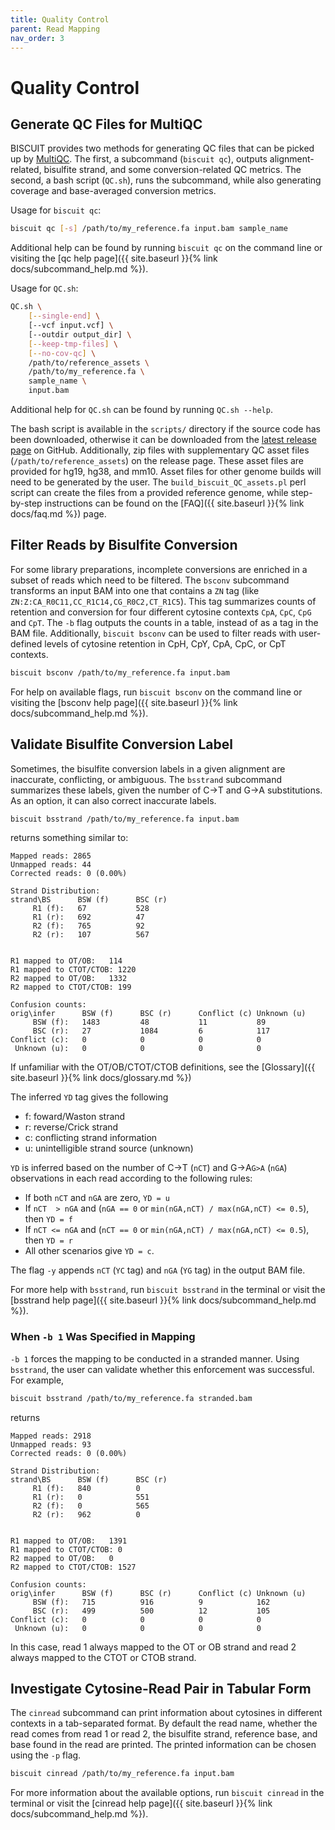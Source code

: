 ```yaml
---
title: Quality Control
parent: Read Mapping
nav_order: 3
---
```


# Quality Control

## Generate QC Files for MultiQC

BISCUIT provides two methods for generating QC files that can be picked up by [MultiQC](https://multiqc.info/). The
first, a subcommand (`biscuit qc`), outputs alignment-related, bisulfite strand, and some conversion-related QC metrics.
The second, a bash script (`QC.sh`), runs the subcommand, while also generating coverage and base-averaged conversion
metrics.

Usage for `biscuit qc`:
```bash
biscuit qc [-s] /path/to/my_reference.fa input.bam sample_name
```
Additional help can be found by running `biscuit qc` on the command line or visiting the
[qc help page]({{ site.baseurl }}{% link docs/subcommand_help.md %}).

Usage for `QC.sh`:
```bash
QC.sh \
    [--single-end] \
    [--vcf input.vcf] \
    [--outdir output_dir] \
    [--keep-tmp-files] \
    [--no-cov-qc] \
    /path/to/reference_assets \
    /path/to/my_reference.fa \
    sample_name \
    input.bam
```
Additional help for `QC.sh` can be found by running `QC.sh --help`.

The bash script is available in the `scripts/` directory if the source code has been downloaded, otherwise it can be
downloaded from the [latest release page](https://github.com/huishenlab/biscuit/releases/latest) on GitHub.
Additionally, zip files with supplementary QC asset files (`/path/to/reference_assets`) on the release page. These asset
files are provided for hg19, hg38, and mm10. Asset files for other genome builds will need to be generated by the user.
The `build_biscuit_QC_assets.pl` perl script can create the files from a provided reference genome, while step-by-step
instructions can be found on the [FAQ]({{ site.baseurl }}{% link docs/faq.md %}) page.

## Filter Reads by Bisulfite Conversion

For some library preparations, incomplete conversions are enriched in a subset of reads which need to be filtered. The
`bsconv` subcommand transforms an input BAM into one that contains a `ZN` tag (like
`ZN:Z:CA_R0C11,CC_R1C14,CG_R0C2,CT_R1C5`). This tag summarizes counts of retention and conversion for four different
cytosine contexts `CpA`, `CpC`, `CpG` and `CpT`. The `-b` flag outputs the counts in a table, instead of as a
tag in the BAM file. Additionally, `biscuit bsconv` can be used to filter reads with user-defined levels of cytosine
retention in CpH, CpY, CpA, CpC, or CpT contexts.

```bash
biscuit bsconv /path/to/my_reference.fa input.bam
```
For help on available flags, run `biscuit bsconv` on the command line or visiting the
[bsconv help page]({{ site.baseurl }}{% link docs/subcommand_help.md %}).

## Validate Bisulfite Conversion Label

Sometimes, the bisulfite conversion labels in a given alignment are inaccurate, conflicting, or ambiguous. The
`bsstrand` subcommand summarizes these labels, given the number of C&#8594;T and G&#8594;A substitutions. As an option,
it can also correct inaccurate labels.

```bash
biscuit bsstrand /path/to/my_reference.fa input.bam
```
returns something similar to:
```
Mapped reads: 2865
Unmapped reads: 44
Corrected reads: 0 (0.00%)

Strand Distribution:
strand\BS      BSW (f)      BSC (r)
     R1 (f):   67           528
     R1 (r):   692          47
     R2 (f):   765          92
     R2 (r):   107          567


R1 mapped to OT/OB:   114
R1 mapped to CTOT/CTOB: 1220
R2 mapped to OT/OB:   1332
R2 mapped to CTOT/CTOB: 199

Confusion counts:
orig\infer      BSW (f)      BSC (r)      Conflict (c) Unknown (u)
     BSW (f):   1483         48           11           89
     BSC (r):   27           1084         6            117
Conflict (c):   0            0            0            0
 Unknown (u):   0            0            0            0
```
If unfamiliar with the OT/OB/CTOT/CTOB definitions, see the [Glossary]({{ site.baseurl }}{% link docs/glossary.md %})

The inferred `YD` tag gives the following
  - f: foward/Waston strand
  - r: reverse/Crick strand
  - c: conflicting strand information
  - u: unintelligible strand source (unknown)

`YD` is inferred based on the number of C&#8594;T (`nCT`) and G&#8594;A`G>A` (`nGA`) observations in each read according
to the following rules:

  - If both `nCT` and `nGA` are zero, `YD = u`
  - If `nCT  > nGA` and (`nGA == 0` or `min(nGA,nCT) / max(nGA,nCT) <= 0.5`), then `YD = f`
  - If `nCT <= nGA` and (`nCT == 0` or `min(nGA,nCT) / max(nGA,nCT) <= 0.5`), then `YD = r`
  - All other scenarios give `YD = c`.

The flag `-y` appends `nCT` (`YC` tag) and `nGA` (`YG` tag) in the output BAM file.

For more help with `bsstrand`, run `biscuit bsstrand` in the terminal or visit the
[bsstrand help page]({{ site.baseurl }}{% link docs/subcommand_help.md %}).

### When `-b 1` Was Specified in Mapping

`-b 1` forces the mapping to be conducted in a stranded manner. Using `bsstrand`, the user can validate whether this
enforcement was successful. For example,
```bash
biscuit bsstrand /path/to/my_reference.fa stranded.bam
```
returns
```
Mapped reads: 2918
Unmapped reads: 93
Corrected reads: 0 (0.00%)

Strand Distribution:
strand\BS      BSW (f)      BSC (r)
     R1 (f):   840          0
     R1 (r):   0            551
     R2 (f):   0            565
     R2 (r):   962          0


R1 mapped to OT/OB:   1391
R1 mapped to CTOT/CTOB: 0
R2 mapped to OT/OB:   0
R2 mapped to CTOT/CTOB: 1527

Confusion counts:
orig\infer      BSW (f)      BSC (r)      Conflict (c) Unknown (u)
     BSW (f):   715          916          9            162
     BSC (r):   499          500          12           105
Conflict (c):   0            0            0            0
 Unknown (u):   0            0            0            0
```
In this case, read 1 always mapped to the OT or OB strand and read 2 always mapped to the CTOT or CTOB strand.

## Investigate Cytosine-Read Pair in Tabular Form

The `cinread` subcommand can print information about cytosines in different contexts in a tab-separated format. By
default the read name, whether the read comes from read 1 or read 2, the bisulfite strand, reference base, and base
found in the read are printed. The printed information can be chosen using the `-p` flag.

```bash
biscuit cinread /path/to/my_reference.fa input.bam
```

For more information about the available options, run `biscuit cinread` in the terminal or visit the
[cinread help page]({{ site.baseurl }}{% link docs/subcommand_help.md %}).
